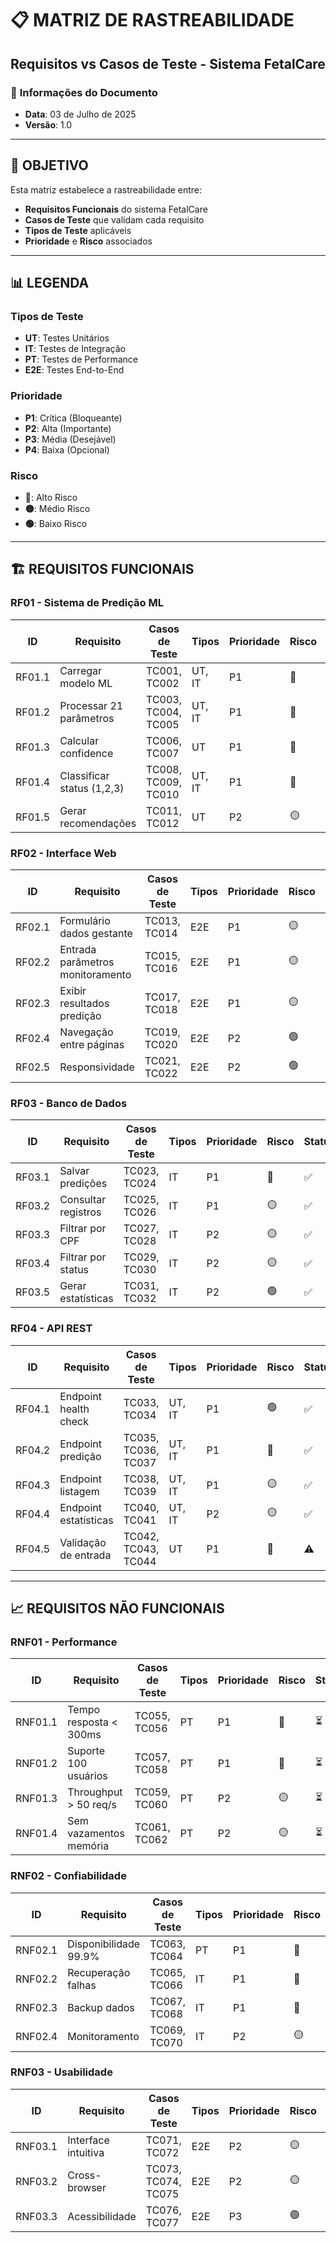 # 📋 MATRIZ DE RASTREABILIDADE
## Requisitos vs Casos de Teste - Sistema FetalCare

### 📅 **Informações do Documento**
- **Data**: 03 de Julho de 2025
- **Versão**: 1.0

---

## 🎯 **OBJETIVO**

Esta matriz estabelece a rastreabilidade entre:
- **Requisitos Funcionais** do sistema FetalCare
- **Casos de Teste** que validam cada requisito
- **Tipos de Teste** aplicáveis
- **Prioridade** e **Risco** associados

---

## 📊 **LEGENDA**

### **Tipos de Teste**
- **UT**: Testes Unitários
- **IT**: Testes de Integração
- **PT**: Testes de Performance
- **E2E**: Testes End-to-End


### **Prioridade**
- **P1**: Crítica (Bloqueante)
- **P2**: Alta (Importante)
- **P3**: Média (Desejável)
- **P4**: Baixa (Opcional)

### **Risco**
- **🔴**: Alto Risco
- **🟡**: Médio Risco
- **🟢**: Baixo Risco

---

## 🏗️ **REQUISITOS FUNCIONAIS**

### **RF01 - Sistema de Predição ML**
| ID | Requisito | Casos de Teste | Tipos | Prioridade | Risco | Status |
|----|-----------|----------------|-------|------------|-------|--------|
| RF01.1 | Carregar modelo ML | TC001, TC002 | UT, IT | P1 | 🔴 | ✅ |
| RF01.2 | Processar 21 parâmetros | TC003, TC004, TC005 | UT, IT | P1 | 🔴 | ✅ |
| RF01.3 | Calcular confidence | TC006, TC007 | UT | P1 | 🔴 | ✅ |
| RF01.4 | Classificar status (1,2,3) | TC008, TC009, TC010 | UT, IT | P1 | 🔴 | ✅ |
| RF01.5 | Gerar recomendações | TC011, TC012 | UT | P2 | 🟡 | ✅ |

### **RF02 - Interface Web**
| ID | Requisito | Casos de Teste | Tipos | Prioridade | Risco | Status |
|----|-----------|----------------|-------|------------|-------|--------|
| RF02.1 | Formulário dados gestante | TC013, TC014 | E2E | P1 | 🟡 | ✅ |
| RF02.2 | Entrada parâmetros monitoramento | TC015, TC016 | E2E | P1 | 🟡 | ✅ |
| RF02.3 | Exibir resultados predição | TC017, TC018 | E2E | P1 | 🟡 | ✅ |
| RF02.4 | Navegação entre páginas | TC019, TC020 | E2E | P2 | 🟢 | ✅ |
| RF02.5 | Responsividade | TC021, TC022 | E2E | P2 | 🟢 | ⏳ |

### **RF03 - Banco de Dados**
| ID | Requisito | Casos de Teste | Tipos | Prioridade | Risco | Status |
|----|-----------|----------------|-------|------------|-------|--------|
| RF03.1 | Salvar predições | TC023, TC024 | IT | P1 | 🔴 | ✅ |
| RF03.2 | Consultar registros | TC025, TC026 | IT | P1 | 🟡 | ✅ |
| RF03.3 | Filtrar por CPF | TC027, TC028 | IT | P2 | 🟡 | ✅ |
| RF03.4 | Filtrar por status | TC029, TC030 | IT | P2 | 🟡 | ✅ |
| RF03.5 | Gerar estatísticas | TC031, TC032 | IT | P2 | 🟢 | ✅ |

### **RF04 - API REST**
| ID | Requisito | Casos de Teste | Tipos | Prioridade | Risco | Status |
|----|-----------|----------------|-------|------------|-------|--------|
| RF04.1 | Endpoint health check | TC033, TC034 | UT, IT | P1 | 🟢 | ✅ |
| RF04.2 | Endpoint predição | TC035, TC036, TC037 | UT, IT | P1 | 🔴 | ✅ |
| RF04.3 | Endpoint listagem | TC038, TC039 | UT, IT | P1 | 🟡 | ✅ |
| RF04.4 | Endpoint estatísticas | TC040, TC041 | UT, IT | P2 | 🟡 | ✅ |
| RF04.5 | Validação de entrada | TC042, TC043, TC044 | UT | P1 | 🔴 | ⚠️ |


---

## 📈 **REQUISITOS NÃO FUNCIONAIS**

### **RNF01 - Performance**
| ID | Requisito | Casos de Teste | Tipos | Prioridade | Risco | Status |
|----|-----------|----------------|-------|------------|-------|--------|
| RNF01.1 | Tempo resposta < 300ms | TC055, TC056 | PT | P1 | 🔴 | ⏳ |
| RNF01.2 | Suporte 100 usuários | TC057, TC058 | PT | P1 | 🔴 | ⏳ |
| RNF01.3 | Throughput > 50 req/s | TC059, TC060 | PT | P2 | 🟡 | ⏳ |
| RNF01.4 | Sem vazamentos memória | TC061, TC062 | PT | P2 | 🟡 | ⏳ |

### **RNF02 - Confiabilidade**
| ID | Requisito | Casos de Teste | Tipos | Prioridade | Risco | Status |
|----|-----------|----------------|-------|------------|-------|--------|
| RNF02.1 | Disponibilidade 99.9% | TC063, TC064 | PT | P1 | 🔴 | ⏳ |
| RNF02.2 | Recuperação falhas | TC065, TC066 | IT | P1 | 🔴 | ❌ |
| RNF02.3 | Backup dados | TC067, TC068 | IT | P1 | 🔴 | ❌ |
| RNF02.4 | Monitoramento | TC069, TC070 | IT | P2 | 🟡 | ❌ |

### **RNF03 - Usabilidade**
| ID | Requisito | Casos de Teste | Tipos | Prioridade | Risco | Status |
|----|-----------|----------------|-------|------------|-------|--------|
| RNF03.1 | Interface intuitiva | TC071, TC072 | E2E | P2 | 🟡 | ⏳ |
| RNF03.2 | Cross-browser | TC073, TC074, TC075 | E2E | P2 | 🟡 | ⏳ |
| RNF03.3 | Acessibilidade | TC076, TC077 | E2E | P3 | 🟢 | ❌ |
